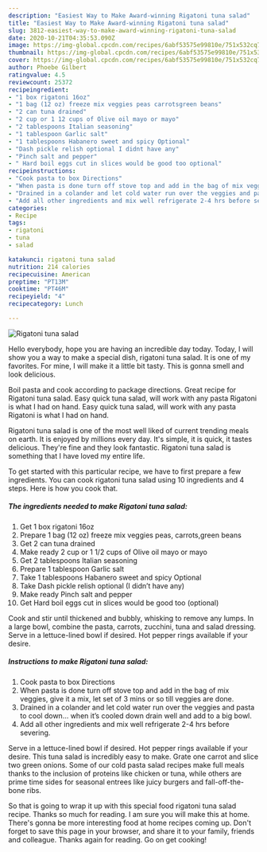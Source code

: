 ```yaml
---
description: "Easiest Way to Make Award-winning Rigatoni tuna salad"
title: "Easiest Way to Make Award-winning Rigatoni tuna salad"
slug: 3812-easiest-way-to-make-award-winning-rigatoni-tuna-salad
date: 2020-10-21T04:35:53.090Z
image: https://img-global.cpcdn.com/recipes/6abf53575e99810e/751x532cq70/rigatoni-tuna-salad-recipe-main-photo.jpg
thumbnail: https://img-global.cpcdn.com/recipes/6abf53575e99810e/751x532cq70/rigatoni-tuna-salad-recipe-main-photo.jpg
cover: https://img-global.cpcdn.com/recipes/6abf53575e99810e/751x532cq70/rigatoni-tuna-salad-recipe-main-photo.jpg
author: Phoebe Gilbert
ratingvalue: 4.5
reviewcount: 25372
recipeingredient:
- "1 box rigatoni 16oz"
- "1 bag (12 oz) freeze mix veggies peas carrotsgreen beans"
- "2 can tuna drained"
- "2 cup or 1 12 cups of Olive oil mayo or mayo"
- "2 tablespoons Italian seasoning"
- "1 tablespoon Garlic salt"
- "1 tablespoons Habanero sweet and spicy Optional"
- "Dash pickle relish optional I didnt have any"
- "Pinch salt and pepper"
- " Hard boil eggs cut in slices would be good too optional"
recipeinstructions:
- "Cook pasta to box Directions"
- "When pasta is done turn off stove top and add in the bag of mix veggies, give it a mix, let set of 3 mins or so till veggies are done."
- "Drained in a colander and let cold water run over the veggies and pasta to cool down... when it’s cooled down drain well and add to a big bowl."
- "Add all other ingredients and mix well refrigerate 2-4 hrs before severing."
categories:
- Recipe
tags:
- rigatoni
- tuna
- salad

katakunci: rigatoni tuna salad 
nutrition: 214 calories
recipecuisine: American
preptime: "PT13M"
cooktime: "PT46M"
recipeyield: "4"
recipecategory: Lunch

---
```



![Rigatoni tuna salad](https://img-global.cpcdn.com/recipes/6abf53575e99810e/751x532cq70/rigatoni-tuna-salad-recipe-main-photo.jpg)

Hello everybody, hope you are having an incredible day today. Today, I will show you a way to make a special dish, rigatoni tuna salad. It is one of my favorites. For mine, I will make it a little bit tasty. This is gonna smell and look delicious.

Boil pasta and cook according to package directions. Great recipe for Rigatoni tuna salad. Easy quick tuna salad, will work with any pasta Rigatoni is what I had on hand. Easy quick tuna salad, will work with any pasta Rigatoni is what I had on hand.

Rigatoni tuna salad is one of the most well liked of current trending meals on earth. It is enjoyed by millions every day. It's simple, it is quick, it tastes delicious. They're fine and they look fantastic. Rigatoni tuna salad is something that I have loved my entire life.


To get started with this particular recipe, we have to first prepare a few ingredients. You can cook rigatoni tuna salad using 10 ingredients and 4 steps. Here is how you cook that.

<!--inarticleads1-->

##### The ingredients needed to make Rigatoni tuna salad:

1. Get 1 box rigatoni 16oz
1. Prepare 1 bag (12 oz) freeze mix veggies peas, carrots,green beans
1. Get 2 can tuna drained
1. Make ready 2 cup or 1 1/2 cups of Olive oil mayo or mayo
1. Get 2 tablespoons Italian seasoning
1. Prepare 1 tablespoon Garlic salt
1. Take 1 tablespoons Habanero sweet and spicy Optional
1. Take Dash pickle relish optional (I didn’t have any)
1. Make ready Pinch salt and pepper
1. Get  Hard boil eggs cut in slices would be good too (optional)


Cook and stir until thickened and bubbly, whisking to remove any lumps. In a large bowl, combine the pasta, carrots, zucchini, tuna and salad dressing. Serve in a lettuce-lined bowl if desired. Hot pepper rings available if your desire. 

<!--inarticleads2-->

##### Instructions to make Rigatoni tuna salad:

1. Cook pasta to box Directions
1. When pasta is done turn off stove top and add in the bag of mix veggies, give it a mix, let set of 3 mins or so till veggies are done.
1. Drained in a colander and let cold water run over the veggies and pasta to cool down... when it’s cooled down drain well and add to a big bowl.
1. Add all other ingredients and mix well refrigerate 2-4 hrs before severing.


Serve in a lettuce-lined bowl if desired. Hot pepper rings available if your desire. This tuna salad is incredibly easy to make. Grate one carrot and slice two green onions. Some of our cold pasta salad recipes make full meals thanks to the inclusion of proteins like chicken or tuna, while others are prime time sides for seasonal entrees like juicy burgers and fall-off-the-bone ribs. 

So that is going to wrap it up with this special food rigatoni tuna salad recipe. Thanks so much for reading. I am sure you will make this at home. There's gonna be more interesting food at home recipes coming up. Don't forget to save this page in your browser, and share it to your family, friends and colleague. Thanks again for reading. Go on get cooking!
